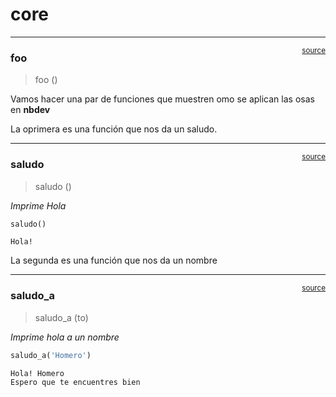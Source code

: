 # core


<!-- WARNING: THIS FILE WAS AUTOGENERATED! DO NOT EDIT! -->

------------------------------------------------------------------------

<a
href="https://github.com/msalazarcgeo/taller_nbdev_2025/blob/main/taller_nbdev_2025/core.py#L9"
target="_blank" style="float:right; font-size:smaller">source</a>

### foo

>  foo ()

Vamos hacer una par de funciones que muestren omo se aplican las osas en
**nbdev**

La oprimera es una función que nos da un saludo.

------------------------------------------------------------------------

<a
href="https://github.com/msalazarcgeo/taller_nbdev_2025/blob/main/taller_nbdev_2025/core.py#L12"
target="_blank" style="float:right; font-size:smaller">source</a>

### saludo

>  saludo ()

*Imprime Hola*

``` python
saludo()
```

    Hola!

La segunda es una función que nos da un nombre

------------------------------------------------------------------------

<a
href="https://github.com/msalazarcgeo/taller_nbdev_2025/blob/main/taller_nbdev_2025/core.py#L18"
target="_blank" style="float:right; font-size:smaller">source</a>

### saludo_a

>  saludo_a (to)

*Imprime hola a un nombre*

``` python
saludo_a('Homero')
```

    Hola! Homero
    Espero que te encuentres bien
